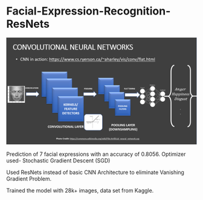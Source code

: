 # Facial-Expression-Recognition-ResNets
![alt text](https://raw.githubusercontent.com/Ayush312003/Facial-Expression-Recognition-ResNets/main/download.png)

Prediction of 7 facial expressions with an accuracy of 0.8056.
Optimizer used- Stochastic Gradient Descent (SGD)

Used ResNets instead of basic CNN Architecture to eliminate Vanishing Gradient Problem.

Trained the model with 28k+ images, data set from Kaggle.
